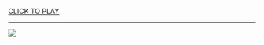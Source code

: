 
<a href="https://premium76.site?title=goku_games_unblocked_games&ref=13M">CLICK TO PLAY</a></h3>
<hr>

<a href="https://premium76.site?title=goku_games_unblocked_games&ref=13M"><img src="https://clearcache.store/games.png"></a>


